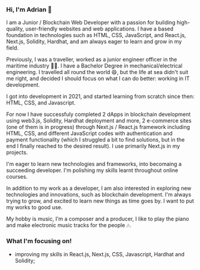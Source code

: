 ### Hi, I'm Adrian 👋 

<!--
**Hadriani/Hadriani** is a ✨ _special_ ✨ repository because its `README.md` (this file) appears on your GitHub profile.

Here are some ideas to get you started:




- 🔭 I’m currently working on ...
- 🌱 I’m currently learning ...
- 👯 I’m looking to collaborate on ...
- 🤔 I’m looking for help with ...
- 💬 Ask me about ...
- 📫 How to reach me: ...
- 😄 Pronouns: ...
- ⚡ Fun fact: ...
--> I am a Junior / Blockchain Web Developer with a passion for building high-quality, user-friendly websites and web applications. I have a based foundation in technologies such as HTML, CSS, JavaScript, and React.js, Next.js, Solidity, Hardhat, and am always eager to learn and grow in my field.

Previously, I was a traveller, worked as a junior engineer officer in the maritime industry :ship::luggage:. I have a Bachelor Degree in mechanical/electrical engineering. I travelled all round the world :smile:, but the life at sea didn't suit me right, and
decided I should focus on what I can do better: working in IT development.

I got into development in 2021, and started learning from scratch since then: HTML, CSS, and Javascript. 

For now I have successfuly completed 2 dApps in blockchain development using web3.js, Solidity, Hardhat deployment and more, 2 e-commerce sites (one of them is in progress) through Next.js / React.js framework including HTML, CSS, and different JavaScript codes with authentication and payment functionality (which I struggled a bit to find solutions, but in the end I finally reached to the desired result). I use primarily Next.js in my projects.

I'm eager to learn new technologies and frameworks, into becomaing a succeeding developer. I'm polishing my skills learnt throughout online courses.

In addition to my work as a developer, I am also interested in exploring new technologies and innovations, such as blockchain development. 
I'm always trying to grow, and excited to learn new things as time goes by. I want to put my works to good use. 

My hobby is music, I'm a composer and a producer, I like to play the piano and make electronic music tracks for the people :notes:. 

### What I'm focusing on!
 - improving my skills in React.js, Next.js, CSS, Javascript, Hardhat and Solidity;

